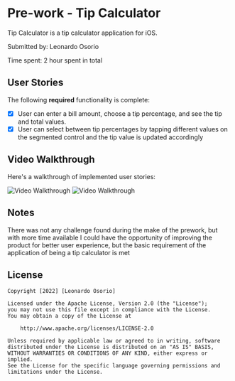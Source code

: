 # Pre-work - Tip Calculator

Tip Calculator is a tip calculator application for iOS.

Submitted by: Leonardo Osorio

Time spent: 2 hour spent in total

## User Stories

The following **required** functionality is complete:

* [x] User can enter a bill amount, choose a tip percentage, and see the tip and total values.
* [x] User can select between tip percentages by tapping different values on the segmented control and the tip value is updated accordingly

## Video Walkthrough

Here's a walkthrough of implemented user stories:

<img src='https://media.giphy.com/media/sSsWyCnulY5b52yCWM/giphy.gif' title='Video Walkthrough' width='' alt='Video Walkthrough' />

<img src='https://media.giphy.com/media/T1id1Bmkr6DHCEcUEe/giphy.gif' title='Video Walkthrough' width='' alt='Video Walkthrough' />

## Notes

There was not any challenge found during the make of the prework, but with more time available I could have the opportunity of improving the product for better user experience, but the basic requirement of the application of being a tip calculator is met 

## License

    Copyright [2022] [Leonardo Osorio]

    Licensed under the Apache License, Version 2.0 (the "License");
    you may not use this file except in compliance with the License.
    You may obtain a copy of the License at

        http://www.apache.org/licenses/LICENSE-2.0

    Unless required by applicable law or agreed to in writing, software
    distributed under the License is distributed on an "AS IS" BASIS,
    WITHOUT WARRANTIES OR CONDITIONS OF ANY KIND, either express or implied.
    See the License for the specific language governing permissions and
    limitations under the License.
